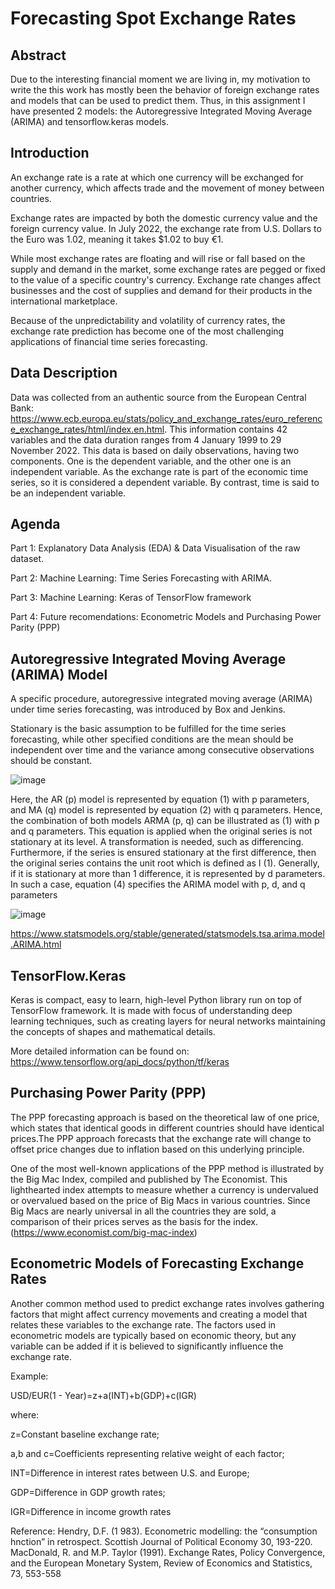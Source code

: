 # Forecasting Spot Exchange Rates 

## Abstract

Due to the interesting financial moment we are living in, my motivation to write the this work has mostly been the behavior of foreign exchange rates and models that can be used to predict them. Thus, in this assignment I have presented 2 models: the Autoregressive Integrated Moving Average (ARIMA) and tensorflow.keras models.

## Introduction

An exchange rate is a rate at which one currency will be exchanged for another currency, which affects trade and the movement of money between countries.

Exchange rates are impacted by both the domestic currency value and the foreign currency value. In July 2022, the exchange rate from U.S. Dollars to the Euro was 1.02, meaning it takes $1.02 to buy €1.

While most exchange rates are floating and will rise or fall based on the supply and demand in the market, some exchange rates are pegged or fixed to the value of a specific country's currency. Exchange rate changes affect businesses and the cost of supplies and demand for their products in the international marketplace. 

Because of the unpredictability and volatility of currency rates, the exchange rate prediction has become one of the most challenging applications of financial time series forecasting.

## Data Description

Data was collected from an authentic source from the European Central Bank: https://www.ecb.europa.eu/stats/policy_and_exchange_rates/euro_reference_exchange_rates/html/index.en.html. This information contains 42 variables and the data duration ranges from 4 January 1999 to 29 November 2022. This data is based on daily observations, having two components. One is the dependent variable, and the other one is an independent variable. As the exchange rate is part of the economic time series, so it is considered a dependent variable. By contrast, time is said to be an independent variable.

## Agenda

Part 1: Explanatory Data Analysis (EDA) & Data Visualisation of the raw dataset.

Part 2: Machine Learning: Time Series Forecasting with ARIMA.

Part 3: Machine Learning: Keras of TensorFlow framework

Part 4: Future recomendations: Econometric Models and Purchasing Power Parity (PPP)


## Autoregressive Integrated Moving Average (ARIMA) Model

A specific procedure, autoregressive integrated moving average (ARIMA) under time series forecasting, was introduced by Box and Jenkins.

Stationary is the basic assumption to be fulfilled for the time series forecasting, while other specified conditions are the mean should be independent over time and the variance among consecutive observations should be constant.

![image](https://user-images.githubusercontent.com/112239284/206434851-ec1a471f-b25f-46ac-802c-9e2fc5ae0d70.png)

Here, the AR (p) model is represented by equation (1) with p parameters, and MA (q) model is represented by equation (2) with q parameters. Hence, the combination of both models ARMA (p, q) can be illustrated as (1) with p and q parameters.
This equation is applied when the original series is not stationary at its level. A transformation is needed, such as differencing. Furthermore, if the series is ensured stationary at the first difference, then the original series contains the unit root which is defined as I (1). Generally, if it is stationary at more than 1 difference, it is represented by d parameters. In such a case, equation (4) specifies the ARIMA model with p, d, and q parameters

![image](https://user-images.githubusercontent.com/112239284/206435068-12cde27a-fc44-4e45-aec6-9c062576ce28.png)

https://www.statsmodels.org/stable/generated/statsmodels.tsa.arima.model.ARIMA.html


## TensorFlow.Keras
Keras is compact, easy to learn, high-level Python library run on top of TensorFlow framework. It is made with focus of understanding deep learning techniques, such as creating layers for neural networks maintaining the concepts of shapes and mathematical details.

More detailed information can be found on: https://www.tensorflow.org/api_docs/python/tf/keras

## Purchasing Power Parity (PPP)

The PPP forecasting approach is based on the theoretical law of one price, which states that identical goods in different countries should have identical prices.The PPP approach forecasts that the exchange rate will change to offset price changes due to inflation based on this underlying principle.

One of the most well-known applications of the PPP method is illustrated by the Big Mac Index, compiled and published by The Economist. This lighthearted index attempts to measure whether a currency is undervalued or overvalued based on the price of Big Macs in various countries. Since Big Macs are nearly universal in all the countries they are sold, a comparison of their prices serves as the basis for the index. (https://www.economist.com/big-mac-index)


## Econometric Models of Forecasting Exchange Rates

Another common method used to predict exchange rates involves gathering factors that might affect currency movements and creating a model that relates these variables to the exchange rate. The factors used in econometric models are typically based on economic theory, but any variable can be added if it is believed to significantly influence the exchange rate.

Example:

USD/EUR(1 - Year)=z+a(INT)+b(GDP)+c(IGR)

where:

z=Constant baseline exchange rate;

a,b and c=Coefficients representing relative weight of each factor;

INT=Difference in interest rates between U.S. and Europe;

GDP=Difference in GDP growth rates;

IGR=Difference in income growth rates

Reference: 
Hendry, D.F. (1 983). Econometric modelling: the “consumption hnction” in retrospect. Scottish Journal of Political Economy 30, 193-220. 
MacDonald, R. and M.P. Taylor (1991). Exchange Rates, Policy Convergence, and the European Monetary System, Review of Economics and Statistics, 73, 553-558 

